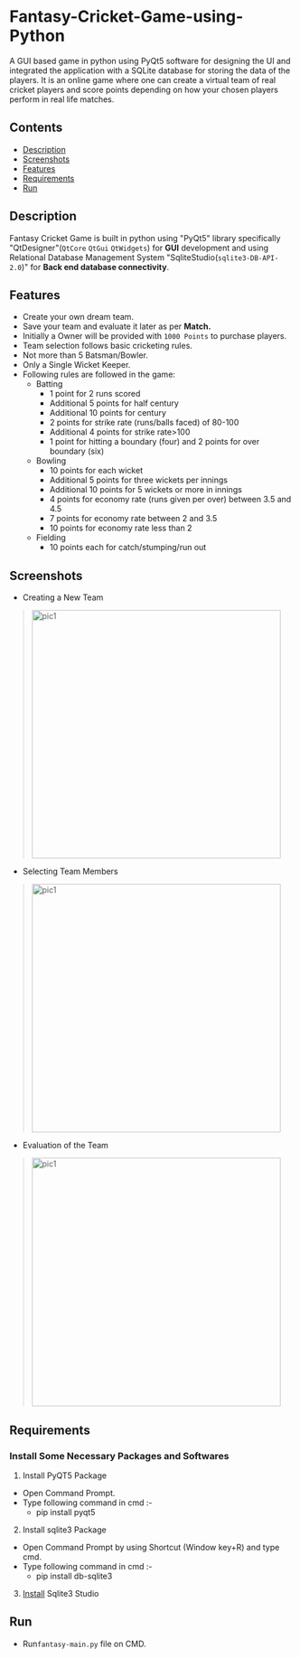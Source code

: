 # Fantasy-Cricket-Game-using-Python
A GUI based game in python using PyQt5 software for designing the UI and integrated the application with a SQLite database for storing the data of the players. It is an online game where one can create a virtual team of real cricket players and score points depending on how your chosen players perform in real life matches.

## Contents

- [Description](#description)
- [Screenshots](#screenshots)
- [Features](#features)
- [Requirements](#requirements)
- [Run](#run)

## Description
Fantasy Cricket Game is built in python using "PyQt5" library specifically  "QtDesigner"(`QtCore`  `QtGui`  `QtWidgets`) for **GUI** development and using Relational Database Management System "SqliteStudio(`sqlite3-DB-API-2.0`)" for **Back end database connectivity**.

## Features
  * Create your own dream team.
  * Save your team and evaluate it later as per **Match.**
  * Initially a Owner will be provided with `1000 Points` to purchase players.
  * Team selection follows basic cricketing rules. 
  * Not more than 5 Batsman/Bowler.
  * Only a Single Wicket Keeper.
  * Following rules are followed in the game:
    * Batting
      * 1 point for 2 runs scored
      * Additional 5 points for half century
      * Additional 10 points for century
      * 2 points for strike rate (runs/balls faced) of 80-100
      * Additional 4 points for strike rate>100
      * 1 point for hitting a boundary (four) and 2 points for over boundary (six)
    * Bowling
      * 10 points for each wicket
      * Additional 5 points for three wickets per innings
      * Additional 10 points for 5 wickets or more in innings
      * 4 points for economy rate (runs given per over) between 3.5 and 4.5
      * 7 points for economy rate between 2 and 3.5
      * 10 points for economy rate less than 2
    * Fielding
      * 10 points each for catch/stumping/run out

## Screenshots
- Creating a New Team
><img width="440" alt="pic1" src="https://user-images.githubusercontent.com/64305732/114379896-08896d80-9ba7-11eb-990f-d3c2a41e7513.png">

- Selecting Team Members
><img width="440" alt="pic1" src="https://user-images.githubusercontent.com/64305732/114380234-7cc41100-9ba7-11eb-8799-ff9fd2557df7.png">


- Evaluation of the Team
><img width="440" alt="pic1" src="https://user-images.githubusercontent.com/64305732/114380481-c0b71600-9ba7-11eb-8d6a-8f9dbb530440.png">


## Requirements
### Install Some Necessary Packages and Softwares

 1) Install PyQT5 Package
 * Open Command Prompt.
 * Type following command in cmd :-
      * pip install pyqt5
 2) Install sqlite3 Package
 * Open Command Prompt by using Shortcut (Window key+R) and type cmd.
 * Type following command in cmd :-
      * pip install db-sqlite3
 3) [Install](https://sqlitestudio.pl/index.rvt?act=download) Sqlite3 Studio
 
 ## Run 
 - Run`fantasy-main.py` file on CMD.
 
 
 
 

